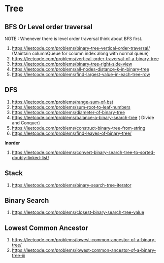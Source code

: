 Tree
====

BFS Or Level order traversal
----------------------------
NOTE : Whenever there is level order traversal think about BFS first.
1. https://leetcode.com/problems/binary-tree-vertical-order-traversal/ (Maintain columnQueue for column index along with normal queue)
2. https://leetcode.com/problems/vertical-order-traversal-of-a-binary-tree
3. https://leetcode.com/problems/binary-tree-right-side-view
4. https://leetcode.com/problems/all-nodes-distance-k-in-binary-tree
5. https://leetcode.com/problems/find-largest-value-in-each-tree-row

DFS
---
1. https://leetcode.com/problems/range-sum-of-bst
2. https://leetcode.com/problems/sum-root-to-leaf-numbers
3. https://leetcode.com/problems/diameter-of-binary-tree
4. https://leetcode.com/problems/balance-a-binary-search-tree ( Divide and Conquer)
5. https://leetcode.com/problems/construct-binary-tree-from-string
6. https://leetcode.com/problems/find-leaves-of-binary-tree/

**Inorder**
1. https://leetcode.com/problems/convert-binary-search-tree-to-sorted-doubly-linked-list/

Stack
-----
1. https://leetcode.com/problems/binary-search-tree-iterator

Binary Search
-------------
1. https://leetcode.com/problems/closest-binary-search-tree-value

Lowest Common Ancestor
----------------------
1. https://leetcode.com/problems/lowest-common-ancestor-of-a-binary-tree/
2. https://leetcode.com/problems/lowest-common-ancestor-of-a-binary-tree-iii
